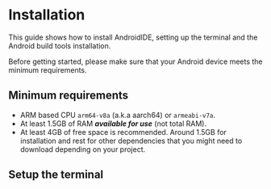 # Installation

This guide shows how to install AndroidIDE, setting up the terminal and the Android build tools installation.

Before getting started, please make sure that your Android device meets the minimum requirements.

## Minimum requirements

- ARM based CPU `arm64-v8a` (a.k.a aarch64) or `armeabi-v7a`.
- At least 1.5GB of RAM **_available for use_** (not total RAM).
- At least 4GB of free space is recommended. Around 1.5GB for installation and rest for other dependencies that you might need to download depending on your project.

## Setup the terminal

